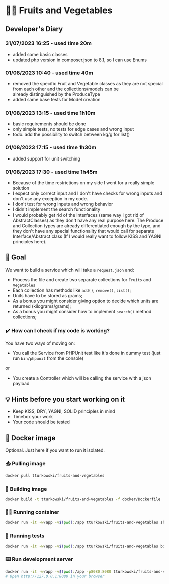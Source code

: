 # 🍎🥕 Fruits and Vegetables

## Developer's Diary

### 31/07/2023 16:25 - used time 20m
* added some basic classes
* updated php version in composer.json to 8.1, so I can use Enums

### 01/08/2023 10:40 - used time 40m
* removed the specific Fruit and Vegetable classes as they are not special from each other and the collections/models can be  
  already distinguished by the ProduceType
* added same base tests for Model creation

### 01/08/2023 13:15 - used time 1h10m
* basic requirements should be done
* only simple tests, no tests for edge cases and wrong input
* todo: add the possibility to switch between kg/g for list()

### 01/08/2023 17:15 - used time 1h30m
* added support for unit switching

### 01/08/2023 17:30 - used time 1h45m
* Because of the time restrictions on my side I went for a really simple solution
* I expect only correct input and I don't have checks for wrong inputs and don't use any exception in my code. 
* I don't test for wrong inputs and wrong behavior
* I didn't implement the search functionality
* I would probably get rid of the Interfaces (same way I got rid of AbstractClasses) as they don't have any real purpose here. 
  The Produce and Collection types are already differentiated enough by the type, and they don't have any special functionality 
  that would call for separate Interface/Abstract class (If I would really want to follow KISS and YAGNI principles here). 

## 🎯 Goal
We want to build a service which will take a `request.json` and:
* Process the file and create two separate collections for `Fruits` and `Vegetables`
* Each collection has methods like `add()`, `remove()`, `list()`;
* Units have to be stored as grams;
* As a bonus you might consider giving option to decide which units are returned (kilograms/grams);
* As a bonus you might consider how to implement `search()` method collections;

### ✔️ How can I check if my code is working?
You have two ways of moving on:
* You call the Service from PHPUnit test like it's done in dummy test (just run `bin/phpunit` from the console)

or

* You create a Controller which will be calling the service with a json payload

## 💡 Hints before you start working on it
* Keep KISS, DRY, YAGNI, SOLID principles in mind
* Timebox your work
* Your code should be tested

## 🐳 Docker image
Optional. Just here if you want to run it isolated.

### 📥 Pulling image
```bash
docker pull tturkowski/fruits-and-vegetables
```

### 🧱 Building image
```bash
docker build -t tturkowski/fruits-and-vegetables -f docker/Dockerfile .
```

### 🏃‍♂️ Running container
```bash
docker run -it -w/app -v$(pwd):/app tturkowski/fruits-and-vegetables sh 
```

### 🛂 Running tests
```bash
docker run -it -w/app -v$(pwd):/app tturkowski/fruits-and-vegetables bin/phpunit
```

### ⌨️ Run development server
```bash
docker run -it -w/app -v$(pwd):/app -p8080:8080 tturkowski/fruits-and-vegetables php -S 0.0.0.0:8080 -t /app/public
# Open http://127.0.0.1:8080 in your browser
```
